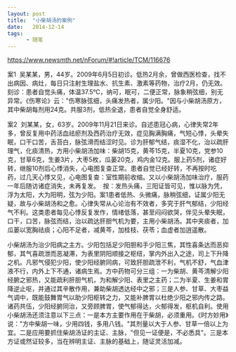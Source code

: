 ```yaml
---
layout: post
title:  "小柴胡汤的案例"
date:   2014-12-14
tags:
      - 随笔
---
```



https://www.newsmth.net/nForum/#!article/TCM/116676



案1 
吴某某，男，44岁。2009年6月5日初诊。低热2月余，曾做西医检查，找不出病因、病灶，每日只注射生理盐水、抗生素、激素等药物，治疗2月，仍无效。刻诊：患者自觉头痛，体温37.5℃，纳可，眠可，二便正常，脉象稍弦细，别无异常。《伤寒论》云："伤寒脉弦细，头痛发热者，属少阳。"因与小柴胡汤原方，其中柴胡每剂用24克。共服3剂，低热全退，患者自觉全身舒适。 


案2 
刘某某，女，63岁。2009年11月21日来诊。自述患冠心病，心律失常2年多，曾反复用中药活血祛瘀剂及西药治疗无效，症见胸满胸痛，气短心悸，头晕失眠，口干口苦，舌苔白，脉弦滑而结涩时见。诊为肝郁气结，痰湿不化，治以疏肝理气，化痰清热，方用小柴胡汤加味：柴胡15克，黄芩15克，半夏10克，党参10克，甘草6克，生姜3片，大枣5枚，瓜蒌20克，鸡内金12克。服上药5剂，诸症好转，继服10剂后心悸消失，心电图复查正常。患者自觉已经好转，不再按时吃药，过几天心悸又见，心电图复查：室性期前收缩。又以小柴胡汤加味治疗，服药一年后随访诸症消失，未再复发。 
按：发热头痛，三阳证皆可见，惟以脉为凭，浮为太阳，大为阳明，弦为少阳。案1患者低热、头微痛，脉稍弦细，证属少阳无疑，故与小柴胡汤和之愈。心律失常从心论治有不效者，多究于肝气郁结，少阳经气不利。这类患者每见心悸反复发作，情绪低落，甚至闷闷欲哭，伴见头晕失眠，口干，口苦，脉弦而结，治以疏达肝胆气机为要，主用小柴胡汤。其中夹痰者，加瓜蒌以宽胸祛痰；心阳不足者，减黄芩，加桂枝、茯苓；血虚者加逍遥散。 


小柴胡汤为治少阳病之主方。少阳包括足少阳胆和手少阳三焦，其性喜条达而恶抑郁，其气喜疏泄而恶凝滞，为表里阴阳顺接之枢纽，掌内外出入之途，司上下升降之机。凡邪气侵犯少阳，使少阳经腑同病，可致肝胆疏泄不利，气机不舒，气血津液不行，内外上下不通，诸病生焉。方中药物可分三组：一为柴胡、黄芩清解少阳经腑之邪热，又能疏利肝胆气机，为和解少阳、表里之主药；二为半夏、生姜和胃降逆止呕，并通过其辛散作用，兼助柴胡透达经中之邪；三是人参、甘草、大枣益气调中，既能鼓舞胃气以助少阳枢转之力，又能补脾胃以杜绝少阳之邪内传之路。诸药共伍，少阳经腑同治，又旁顾脾胃，使气郁得达，火郁得发，枢机自利。使用小柴胡汤还须注意以下三点：一是本方主要作用在于柴胡，必须重用。《时方妙用》说："方中柴胡一味，少用四钱，多用八钱。"其剂量以大于人参、甘草一倍以上为宜。二是应用要抓住柴胡汤证的主证、主脉，"但见一证便是，不必悉具"。三是本方证或然证较多，当在辨明主证、主脉的基础上，随证灵活加减。 

